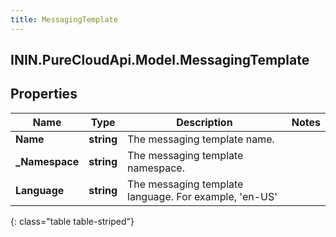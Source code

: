 ```yaml
---
title: MessagingTemplate
---
```

## ININ.PureCloudApi.Model.MessagingTemplate

## Properties

|Name | Type | Description | Notes|
|------------ | ------------- | ------------- | -------------|
| **Name** | **string** | The messaging template name. | |
| **_Namespace** | **string** | The messaging template namespace. | |
| **Language** | **string** | The messaging template language. For example, &#39;en-US&#39; | |
{: class="table table-striped"}



